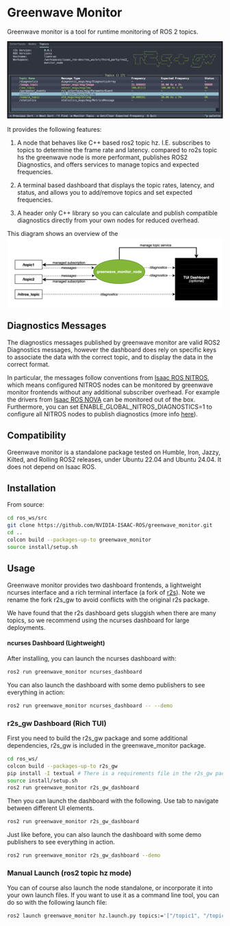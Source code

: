# Greenwave Monitor
Greenwave monitor is a tool for runtime monitoring of ROS 2 topics.

![Greenwave Monitor](docs/images/greenwave_r2s_dashboard.png)

It provides the following features:

1. A node that behaves like C++ based ros2 topic hz. I.E. subscribes to topics to determine the frame rate and latency. compared to ro2s topic hs the greenwave node is more performant, publishes ROS2 Diagnostics, and offers services to manage topics and expected frequencies.

2. A terminal based dashboard that displays the topic rates, latency, and status, and allows you to add/remove topics and set expected frequencies.

3. A header only C++ library so you can calculate and publish compatible diagnostics directly from your own nodes for reduced overhead.

This diagram shows an overview of the ![architecture](docs/images/greenwave_diagram.png)

## Diagnostics Messages

The diagnostics messages published by greenwave monitor are valid ROS2 Diagnostics messages, however the dashboard does rely on specific keys to associate the data with the correct topic, and to display the data in the correct format.

In particular, the messages follow conventions from [Isaac ROS NITROS](https://github.com/NVIDIA-ISAAC-ROS/isaac_ros_nitros), which means configured NITROS nodes can be monitored by greenwave monitor frontends without any additional subscriber overhead. For example the drivers from [Isaac ROS NOVA](https://github.com/NVIDIA-ISAAC-ROS/isaac_ros_nova) can be monitored out of the box. Furthermore, you can set ENABLE_GLOBAL_NITROS_DIAGNOSTICS=1 to configure all NITROS nodes to publish diagnostics (more info [here](https://nvidia-isaac-ros.github.io/repositories_and_packages/isaac_ros_nitros/isaac_ros_nitros/index.html)).

## Compatibility

Greenwave monitor is a standalone package tested on Humble, Iron, Jazzy, Kilted, and Rolling ROS2 releases, under Ubuntu 22.04 and Ubuntu 24.04. It does not depend on Isaac ROS.

## Installation

From source:
```bash
cd ros_ws/src
git clone https://github.com/NVIDIA-ISAAC-ROS/greenwave_monitor.git
cd ..
colcon build --packages-up-to greenwave_monitor
source install/setup.sh
```

## Usage

Greenwave monitor provides two dashboard frontends, a lightweight ncurses interface and a rich terminal interface (a fork of [r2s](https://github.com/mjcarroll/r2s)). Note we rename the fork r2s_gw to avoid conflicts with the original r2s package.

We have found that the r2s dashboard gets sluggish when there are many topics, so we recommend using the ncurses dashboard for large deployments.

#### ncurses Dashboard (Lightweight)

After installing, you can launch the ncurses dashboard with:

```bash
ros2 run greenwave_monitor ncurses_dashboard
```

You can also launch the dashboard with some demo publishers to see everything in action:

```bash
ros2 run greenwave_monitor ncurses_dashboard -- --demo
```

### r2s_gw Dashboard (Rich TUI)

First you need to build the r2s_gw package and some additional dependencies, r2s_gw is included in the greenwave_monitor package.

```bash
cd ros_ws/
colcon build --packages-up-to r2s_gw
pip install -I textual # There is a requirements file in the r2s_gw package, but in case you installed from debian and that's not handy ...
source install/setup.sh
ros2 run greenwave_monitor r2s_gw_dashboard
```

Then you can launch the dashboard with the following. Use tab to navigate between different UI elements.

```bash
ros2 run greenwave_monitor r2s_gw_dashboard
```

Just like before, you can also launch the dashboard with some demo publishers to see everything in action.

```bash
ros2 run greenwave_monitor r2s_gw_dashboard --demo
```

### Manual Launch (ros2 topic hz mode)

You can of course also launch the node standalone, or incorporate it into your own launch files.
If you want to use it as a command line tool, you can do so with the following launch file:

```bash
ros2 launch greenwave_monitor hz.launch.py topics:='["/topic1", "/topic2"]'
```